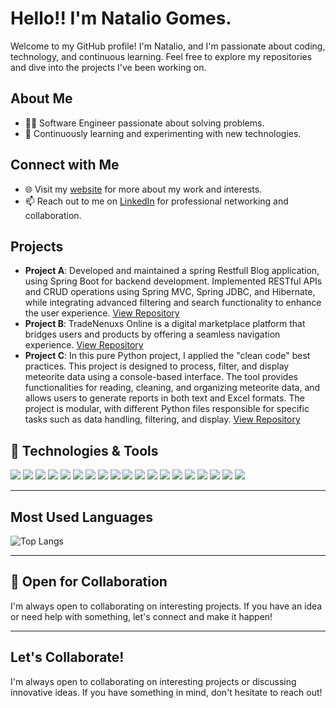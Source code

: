 # Hello!! I'm Natalio Gomes.

Welcome to my GitHub profile! I'm Natalio, and I'm passionate about coding, technology, and continuous learning. Feel free to explore my repositories and dive into the projects I've been working on.

## About Me
- 👨‍💻 Software Engineer passionate about solving problems.
- 🌱 Continuously learning and experimenting with new technologies.

## Connect with Me
- 🌐 Visit my [website](http://www.nataliogomes.com) for more about my work and interests.
- 📫 Reach out to me on [LinkedIn](https://www.linkedin.com/in/nataliogomes/) for professional networking and collaboration.

## Projects
- **Project A**: Developed and maintained a spring Restfull Blog application, using Spring Boot for backend development. Implemented RESTful APIs and CRUD operations using Spring MVC, Spring JDBC, and Hibernate, while integrating advanced filtering and search functionality to enhance the user experience. [View Repository](https://github.com/NatalioF22/SpringBlog)
- **Project B**: TradeNenuxs Online is a digital marketplace platform that bridges users and products by offering a seamless navigation experience.  [View Repository](https://github.com/NatalioF22/TradeNexus)
- **Project C**: In this pure Python project, I applied the "clean code" best practices. This project is designed to process, filter, and display meteorite data using a console-based interface. The tool provides functionalities for reading, cleaning, and organizing meteorite data, and allows users to generate reports in both text and Excel formats. The project is modular, with different Python files responsible for specific tasks such as data handling, filtering, and display. [View Repository](https://github.com/NatalioF22/DataFilter)


## 🔧 Technologies & Tools

![](https://img.shields.io/badge/-Python-3776AB?style=flat&logo=Python&logoColor=white) ![](https://img.shields.io/badge/-Java-007396?style=flat&logo=Java&logoColor=white) ![](https://img.shields.io/badge/-PHP-777BB4?style=flat&logo=PHP&logoColor=white) ![](https://img.shields.io/badge/-MySQL-4479A1?style=flat&logo=MySQL&logoColor=white) ![](https://img.shields.io/badge/-SQLite-003B57?style=flat&logo=SQLite&logoColor=white) [](https://img.shields.io/badge/-MongoDB-47A248?style=flat&logo=MongoDB&logoColor=white) ![](https://img.shields.io/badge/-Bootstrap-7952B3?style=flat&logo=Bootstrap&logoColor=white) ![](https://img.shields.io/badge/-Tailwind_CSS-38B2AC?style=flat&logo=Tailwind-CSS&logoColor=white) ![](https://img.shields.io/badge/-Django-092E20?style=flat&logo=Django&logoColor=white) ![](https://img.shields.io/badge/-Spring_Boot-6DB33F?style=flat&logo=Spring-Boot&logoColor=white) ![](https://img.shields.io/badge/-HTML-E34F26?style=flat&logo=HTML5&logoColor=white) ![](https://img.shields.io/badge/-CSS-1572B6?style=flat&logo=CSS3&logoColor=white) ![](https://img.shields.io/badge/-WordPress-21759B?style=flat&logo=WordPress&logoColor=white) ![](https://img.shields.io/badge/-Wix.com-0C6EFC?style=flat&logo=Wix&logoColor=white) ![](https://img.shields.io/badge/-Zoom-2D8CFF?style=flat&logo=Zoom&logoColor=white) ![](https://img.shields.io/badge/-Slack-4A154B?style=flat&logo=Slack&logoColor=white) ![](https://img.shields.io/badge/-macOS-000000?style=flat&logo=Apple&logoColor=white) ![](https://img.shields.io/badge/-Windows-0078D6?style=flat&logo=Windows&logoColor=white) ![](https://img.shields.io/badge/-Git-F05032?style=flat&logo=git&logoColor=white) ![](https://img.shields.io/badge/-Heroku-430098?style=flat&logo=Heroku&logoColor=white)

---
## Most Used Languages
![Top Langs](https://github-readme-stats.vercel.app/api/top-langs/?username=NatalioF22&layout=compact)

---
## 🤝 Open for Collaboration
I'm always open to collaborating on interesting projects. If you have an idea or need help with something, let's connect and make it happen!

---

## Let's Collaborate!
I'm always open to collaborating on interesting projects or discussing innovative ideas. If you have something in mind, don't hesitate to reach out!

